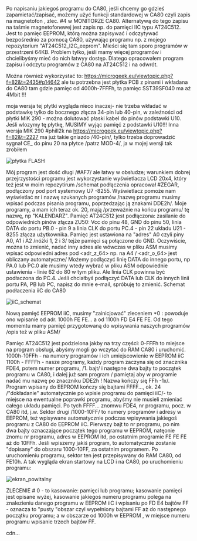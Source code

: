 Po napisaniu jakiegoś programu do CA80, jeśli chcemy go gdzieś zapamietać/zapisać, możemy użyć funkcji standardowej w CA80 czyli zapis na magnetofon , zlec. #4 w MONITORZE CA80. Alternatywą do tego zapisu na taśmie magnetofonewej jest zapis np. do pamięci IIC typu AT24C512. Jest to pamięc EEPROM, którą można zapisywać i odczytywać bezpośrednio za pomocą CA80, używając programu np. z mojego repozytorium "AT24C512_I2C_eeprom". Mieści się tam sporo programów w przestrzeni  64KB. Problem tylko, jeśli mamy więcej programów i chcielibyśmy mieć do nich łatwyy dostęp. Dlatego opracowałem program  zapisu i odczytu programów z CA80 na AT24C512 i na odwrót.

Można również wykorzystać to:
https://microgeek.eu/viewtopic.php?f=82&t=2435#p14642
ale tu potrzebna jest płytka PCB z pinami i wkładana do CA80 tam gdzie pamięc od 4000h-7FFFh, ta pamięc SST39SF040 ma aż 4Mbit !!!

moja wersja tej płytki wygląda nieco inaczej- nie trzeba wkładać w podstawkę tylko do bocznego złącza 34-pin lub 40-pin, w zależności od płytki MIK 290 - można dolutować płaski kabel do pinów podstawki U10. Jeśli wlozymy tę płytkę, MUSIMY wyjąc pamięć z podstawki U10!!!
Inna wersja MIK 290 #phill2k na 
https://microgeek.eu/viewtopic.php?f=82&t=2227
ma już takie gniazdo /40-pin/, tylko trzeba doprowadzić sygnał CE_ do pinu 20 na płytce /patrz MOD-4/, ja w mojej wersji tak zrobiłem

![płytka FLASH](https://github.com/user-attachments/assets/9889acc2-78af-43b0-8375-c0d04c20b75a)

Mój program jest dość długi /#AF7/ ale łatwy w obsłudze; warunkiem dobrej przejrzystości programu jest wykorzystanie wyświetlacza LCD 20x4, który też jest w moim repozytirum /schemat podłączenia opracował #ZEGAR, podłączony pod port systemowy U7 -8255. Wyświetlacz pomoże nam wyświetlać nr i nazwę szukanych programów /nazwę programu musimy wpisać podczas pisania programu, poprzedzając ją znakami DDE2h/.
Moje programy, a mam ich teraz ok. 20, mają /przeważnie na końcu programu/ tę nazwę, np "KALENDARZ". Pamięć AT24C512 jest podłączona: zasilanie do odpowiednich pinów złącza ZU50: Vcc do pinu 48, GND do pinu 50, linia DATA do portu PB.0 - pin 9 a linia CLK do portu PC.4 - pin 22 układu U21 - 8255 złącza użytkownika. Pamięc jest ustawiona na "adres" A0 czyli piny A0, A1 i A2 /nóżki 1, 2 i 3/ tejże pamięci są połączone do GND. Oczywiście, można to zmienić, nadać inny adres ale wówczas w pliku ASM musimy wpisać odpowiedni adres pod <adr_z_64>  np. na A4 / <adr_o_64> jest obliczany automatyczne/
Możemy podlączyć linię DATA do innego portu, np PA.0 lub PC.0 ale musimy wtedy wybrać w pliku ASM odpowiednie ustawienia - linie 62 do 80 w tym pliku. Ale linia CLK powinna być podłaczona do PC.4. Jeśli chciałbyś podłączyć DATA lub CLK do innych linii portu PA, PB lub PC, napisz do mnie e-mail, spróbuję to zmienić.
Schemat podłaczenia iiC do CA80

![iiC_schemat](https://github.com/user-attachments/assets/95cde02a-e141-4838-89ac-db00536a8bf7)

Nową pamięć EEPROM iiC, musimy "zainicjować" zleceniem *0 : powoduje ono wpisanie od adr. 1000h FE FE... a od 1100h FD E4 FE FE. Od tego momemtu mamy pamięć przygotowaną do wpisywania naszych programów /opis też w pliku ASM/

Pamięc AT24C512 jest podzielona jakby na trzy części:
0-FFFh to miejsce na program obsługi, abyśmy mogli go wczytać do RAM CA80 i uruchomić.
1000h-10FFh -  na numery programów i ich umiejscowienie w EEPROM iiC
1100h - FFFFh - nasze programy, każdy program zaczyna się od znacznika FDE4, potem numer programu, /1. bajt/ i następne dwa bajty to początek programu w CA80, i dalej już sam program / pamiętaj aby w programie nadać mu nazwę po znaczniku DDE2h ! Nazwa kończy się FFh -1x/. Program wpisany do EEPROM kończy się bajtami FFFF..., ok. 24 /"dokładanie" automatycznie po wpisie programu do pamięci iiC/- to miejsce na ewentualne poprawki programu, abyśmy nie musieli zmieniać całego układu pamięci. Po tych FFFF... znomwu FDE4, nr programu, pocz. w CA80 itd, j.w.
Sektor drugi /1000-10FF/ to numery programów i adresy w EEPROM, też wpisywane automatycznie podczas wpisywania jakiegoś programu z CA80 do EEPROM iiC. Pierwszy bajt to nr programu, po nim dwa bajty oznaczające początek tego programu w EEPROM, natęonie znomu nr programu, adres w EEPROM itd, po ostatnim programie FE FE FE aż do 10FFh. Jeśli wpiszemy jakiś program, to automatycznie zostanie "dopisany" do obszaru 1000-10FF, za ostatnim programem. 
Po uruchomieniu programu, sektor ten jest przepisywany do RAM CA80, od FE10h.
A tak wygląda ekran startowy na LCD i na CA80, po uruchomieniu programu:

![ekran_powitalny](https://github.com/user-attachments/assets/b901c505-e743-4d7c-ba89-163293d49598)

ZLECENIE # 0 - to kasowanie: pamięci lub programu; kasowanie pamięci jest opisane wyżej, kasowanie jakiegoś numeru programu polega na znalezieniu danego programu w EEPROM iiC i wpisaniu po FD E4  bajtów FF - oznacza to "pusty "obszar czyl wypełniony bajtami FF aż do następnego początku programu; a w obszarze od 1000h w EEPROM ,  w miejsce numeru programu wpisanie trzech bajtów FF.

cdn...
